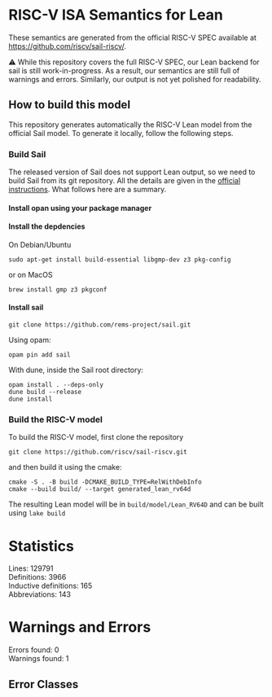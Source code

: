 # RISC-V ISA Semantics for Lean

These semantics are generated from the official RISC-V SPEC available at
https://github.com/riscv/sail-riscv/.

⚠️ While this repository covers the full RISC-V SPEC, our Lean backend for sail
is still work-in-progress. As a result, our semantics are still full of warnings
and errors. Similarly, our output is not yet polished for readability.

## How to build this model

This repository generates automatically the RISC-V Lean model from the official Sail model. To generate it locally, follow the following steps.

### Build Sail

The released version of Sail does not support Lean output, so we need to build
Sail from its git repository. All the details are given in the [official
instructions](https://github.com/rems-project/sail/blob/sail2/INSTALL.md#installing-development-versions-of-sail).
What follows here are a summary.

#### Install opan using your package manager
#### Install the depdencies

On Debian/Ubuntu
```
sudo apt-get install build-essential libgmp-dev z3 pkg-config
```
or on MacOS
```
brew install gmp z3 pkgconf
```

#### Install sail
```
git clone https://github.com/rems-project/sail.git
```

Using opam:
```
opam pin add sail
```

With dune, inside the Sail root directory:
```
opam install . --deps-only
dune build --release
dune install
```

### Build the RISC-V model

To build the RISC-V model, first clone the repository
```
git clone https://github.com/riscv/sail-riscv.git
```

and then build it using the cmake:
```
cmake -S . -B build -DCMAKE_BUILD_TYPE=RelWithDebInfo
cmake --build build/ --target generated_lean_rv64d
```

The resulting Lean model will be in `build/model/Lean_RV64D` and can be built using `lake build`

# Statistics

Lines: 129791  
Definitions: 3966  
Inductive definitions: 165  
Abbreviations: 143  

# Warnings and Errors

Errors found: 0  
Warnings found: 1  

## Error Classes

